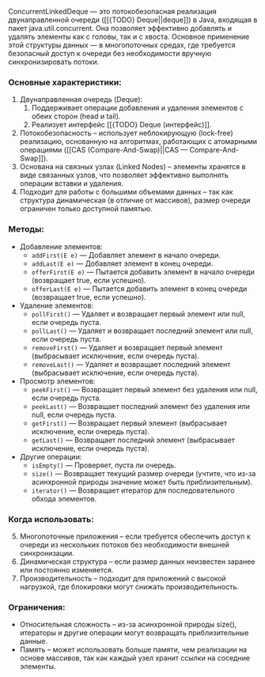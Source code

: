 ConcurrentLinkedDeque — это потокобезопасная реализация двунаправленной очереди ([[{TODO} Deque||deque]]) в Java, входящая в пакет java.util.concurrent. Она позволяет эффективно добавлять и удалять элементы как с головы, так и с хвоста. Основное применение этой структуры данных — в многопоточных средах, где требуется безопасный доступ к очереди без необходимости вручную синхронизировать потоки.

### Основные характеристики:

1. Двунаправленная очередь (Deque):
	1. Поддерживает операции добавления и удаления элементов с обеих сторон (head и tail).
	2. Реализует интерфейс [[{TODO} Deque (интерфейс)]].
2. Потокобезопасность – использует неблокирующую (lock-free) реализацию, основанную на алгоритмах, работающих с атомарными операциями ([[CAS (Compare-And-Swap)||CAS — Compare-And-Swap]]).
3. Основана на связных узлах (Linked Nodes) – элементы хранятся в виде связанных узлов, что позволяет эффективно выполнять операции вставки и удаления.
4. Подходит для работы с большими объемами данных – так как структура динамическая (в отличие от массивов), размер очереди ограничен только доступной памятью.

### Методы:

- Добавление элементов:
	- `addFirst(E e)` — Добавляет элемент в начало очереди.
	- `addLast(E e)` — Добавляет элемент в конец очереди.
	- `offerFirst(E e)` — Пытается добавить элемент в начало очереди (возвращает true, если успешно).
	- `offerLast(E e)` — Пытается добавить элемент в конец очереди (возвращает true, если успешно).
- Удаление элементов:
	- `pollFirst()` — Удаляет и возвращает первый элемент или null, если очередь пуста.
	- `pollLast()` — Удаляет и возвращает последний элемент или null, если очередь пуста.
	- `removeFirst()` — Удаляет и возвращает первый элемент (выбрасывает исключение, если очередь пуста).
	- `removeLast()` — Удаляет и возвращает последний элемент (выбрасывает исключение, если очередь пуста).
- Просмотр элементов:
	- `peekFirst()` — Возвращает первый элемент без удаления или null, если очередь пуста.
	- `peekLast()` — Возвращает последний элемент без удаления или null, если очередь пуста.
	- `getFirst()` — Возвращает первый элемент (выбрасывает исключение, если очередь пуста).
	- `getLast()` — Возвращает последний элемент (выбрасывает исключение, если очередь пуста).
- Другие операции:
	- `isEmpty()` — Проверяет, пуста ли очередь.
	- `size()` — Возвращает текущий размер очереди (учтите, что из-за асинхронной природы значение может быть приблизительным).
	- `iterator()` — Возвращает итератор для последовательного обхода элементов.

### Когда использовать:

5. Многопоточные приложения – если требуется обеспечить доступ к очереди из нескольких потоков без необходимости внешней синхронизации.
6. Динамическая структура – если размер данных неизвестен заранее или постоянно изменяется.
7. Производительность – подходит для приложений с высокой нагрузкой, где блокировки могут снижать производительность.

### Ограничения:

- Относительная сложность – из-за асинхронной природы size(), итераторы и другие операции могут возвращать приблизительные данные.
- Память – может использовать больше памяти, чем реализации на основе массивов, так как каждый узел хранит ссылки на соседние элементы.